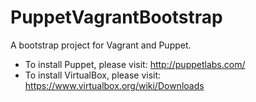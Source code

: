 PuppetVagrantBootstrap
======================

A bootstrap project for Vagrant and Puppet.

* To install Puppet, please visit: http://puppetlabs.com/
* To install VirtualBox, please visit: https://www.virtualbox.org/wiki/Downloads
